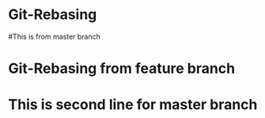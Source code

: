 # Git-Rebasing
#This is from master branch
# Git-Rebasing from feature branch
# This is second line for master branch
